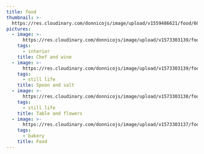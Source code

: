 ```yaml
---
title: food
thumbnail: >-
  https://res.cloudinary.com/donnicojs/image/upload/v1559486621/food/60876246_431315244082998_8317969823933923328_o.jpg_e1nuol.jpg
pictures:
  - image: >-
      https://res.cloudinary.com/donnicojs/image/upload/v1573303139/food/DSC_4234_edited_knedvv.jpg
    tags:
      - interior
    title: Chef and wine
  - image: >-
      https://res.cloudinary.com/donnicojs/image/upload/v1573303139/food/SaltLand_Compositional11_Facebook_Adds_560x292px_proportional_bt4h2x.jpg
    tags:
      - still life
    title: Spoon and salt
  - image: >-
      https://res.cloudinary.com/donnicojs/image/upload/v1573303138/food/20170721_183038_yjlf30.jpg
    tags:
      - still life
    title: Table and flowers
  - image: >-
      https://res.cloudinary.com/donnicojs/image/upload/v1573303137/food/DSC_4449_edited_savqlx.jpg
    tags:
      - bakery
    title: Food
---
```


